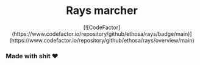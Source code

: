 <h1 align="center"> Rays marcher </h1>
<div align="center">
    [![CodeFactor](https://www.codefactor.io/repository/github/ethosa/rays/badge/main)](https://www.codefactor.io/repository/github/ethosa/rays/overview/main)
</div>

### Made with shit :heart:
